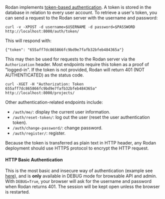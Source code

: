 Rodan implements [token-based authentication](https://www.w3.org/2001/sw/Europe/events/foaf-galway/papers/fp/token_based_authentication/). A token is stored in the database in relation to every user account. To retrieve a user's token, you can send a request to the Rodan server with the username and password:

```shell
curl -v -XPOST -d username=$USERNAME -d password=$PASSWORD http://localhost:8000/auth/token/
```

This will respond with:

```shell
{"token": "655aff7dc865866fc9bd9e7fafb32bfeb484365a"}
```

This may then be used for requests to the Rodan server via the `Authorization` header. Most endpoints require this token as a proof of "logged-in". If the token is not provided, Rodan will return 401 (NOT AUTHENTICATED) as the status code.

```shell
curl -XGET -H "Authorization: Token 655aff7dc865866fc9bd9e7fafb32bfeb484365a" http://localhost:8000/projects/
```

Other authentication-related endpoints include:

* `/auth/me/`: display the current user information.
* `/auth/reset-token/`: log out the user (reset the user authentication token).
* `/auth/change-password/`: change password.
* `/auth/register/`: register.


Because the token is transferred as plain text in HTTP header, any Rodan deployment should use HTTPS protocol to encrypt the HTTP request.

#### HTTP Basic Authentication

This is the most basic and insecure way of authentication (example see [here](https://luckymarmot.com/paw/doc/auth/basic-auth)), and is **only** available in DEBUG mode for browsable API and admin. With `DEBUG=True`, your browser will ask for the username and password when Rodan returns 401. The session will be kept open unless the browser is restarted.
